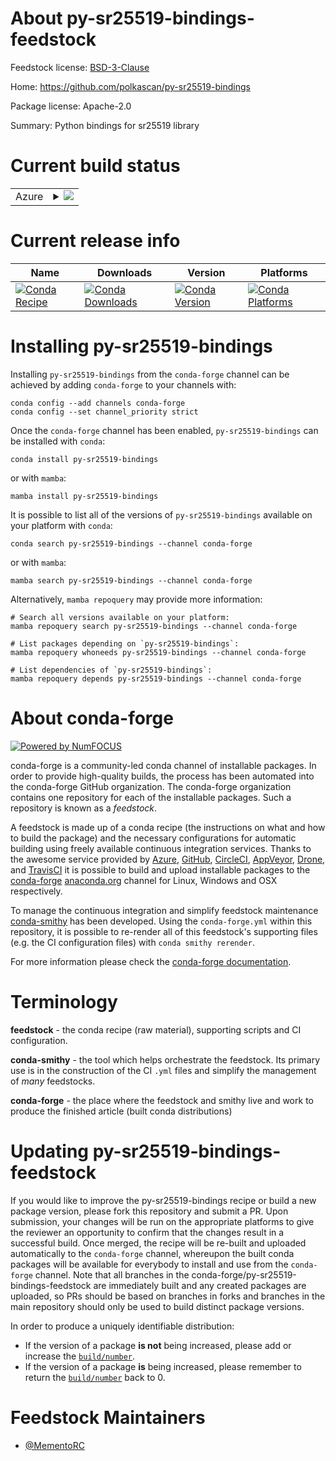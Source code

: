 About py-sr25519-bindings-feedstock
===================================

Feedstock license: [BSD-3-Clause](https://github.com/conda-forge/py-sr25519-bindings-feedstock/blob/main/LICENSE.txt)

Home: https://github.com/polkascan/py-sr25519-bindings

Package license: Apache-2.0

Summary: Python bindings for sr25519 library

Current build status
====================


<table>
    
  <tr>
    <td>Azure</td>
    <td>
      <details>
        <summary>
          <a href="https://dev.azure.com/conda-forge/feedstock-builds/_build/latest?definitionId=20657&branchName=main">
            <img src="https://dev.azure.com/conda-forge/feedstock-builds/_apis/build/status/py-sr25519-bindings-feedstock?branchName=main">
          </a>
        </summary>
        <table>
          <thead><tr><th>Variant</th><th>Status</th></tr></thead>
          <tbody><tr>
              <td>linux_64_python3.10.____cpython</td>
              <td>
                <a href="https://dev.azure.com/conda-forge/feedstock-builds/_build/latest?definitionId=20657&branchName=main">
                  <img src="https://dev.azure.com/conda-forge/feedstock-builds/_apis/build/status/py-sr25519-bindings-feedstock?branchName=main&jobName=linux&configuration=linux%20linux_64_python3.10.____cpython" alt="variant">
                </a>
              </td>
            </tr><tr>
              <td>linux_64_python3.11.____cpython</td>
              <td>
                <a href="https://dev.azure.com/conda-forge/feedstock-builds/_build/latest?definitionId=20657&branchName=main">
                  <img src="https://dev.azure.com/conda-forge/feedstock-builds/_apis/build/status/py-sr25519-bindings-feedstock?branchName=main&jobName=linux&configuration=linux%20linux_64_python3.11.____cpython" alt="variant">
                </a>
              </td>
            </tr><tr>
              <td>linux_64_python3.12.____cpython</td>
              <td>
                <a href="https://dev.azure.com/conda-forge/feedstock-builds/_build/latest?definitionId=20657&branchName=main">
                  <img src="https://dev.azure.com/conda-forge/feedstock-builds/_apis/build/status/py-sr25519-bindings-feedstock?branchName=main&jobName=linux&configuration=linux%20linux_64_python3.12.____cpython" alt="variant">
                </a>
              </td>
            </tr><tr>
              <td>linux_64_python3.8.____cpython</td>
              <td>
                <a href="https://dev.azure.com/conda-forge/feedstock-builds/_build/latest?definitionId=20657&branchName=main">
                  <img src="https://dev.azure.com/conda-forge/feedstock-builds/_apis/build/status/py-sr25519-bindings-feedstock?branchName=main&jobName=linux&configuration=linux%20linux_64_python3.8.____cpython" alt="variant">
                </a>
              </td>
            </tr><tr>
              <td>linux_64_python3.9.____cpython</td>
              <td>
                <a href="https://dev.azure.com/conda-forge/feedstock-builds/_build/latest?definitionId=20657&branchName=main">
                  <img src="https://dev.azure.com/conda-forge/feedstock-builds/_apis/build/status/py-sr25519-bindings-feedstock?branchName=main&jobName=linux&configuration=linux%20linux_64_python3.9.____cpython" alt="variant">
                </a>
              </td>
            </tr><tr>
              <td>osx_64_python3.10.____cpython</td>
              <td>
                <a href="https://dev.azure.com/conda-forge/feedstock-builds/_build/latest?definitionId=20657&branchName=main">
                  <img src="https://dev.azure.com/conda-forge/feedstock-builds/_apis/build/status/py-sr25519-bindings-feedstock?branchName=main&jobName=osx&configuration=osx%20osx_64_python3.10.____cpython" alt="variant">
                </a>
              </td>
            </tr><tr>
              <td>osx_64_python3.11.____cpython</td>
              <td>
                <a href="https://dev.azure.com/conda-forge/feedstock-builds/_build/latest?definitionId=20657&branchName=main">
                  <img src="https://dev.azure.com/conda-forge/feedstock-builds/_apis/build/status/py-sr25519-bindings-feedstock?branchName=main&jobName=osx&configuration=osx%20osx_64_python3.11.____cpython" alt="variant">
                </a>
              </td>
            </tr><tr>
              <td>osx_64_python3.12.____cpython</td>
              <td>
                <a href="https://dev.azure.com/conda-forge/feedstock-builds/_build/latest?definitionId=20657&branchName=main">
                  <img src="https://dev.azure.com/conda-forge/feedstock-builds/_apis/build/status/py-sr25519-bindings-feedstock?branchName=main&jobName=osx&configuration=osx%20osx_64_python3.12.____cpython" alt="variant">
                </a>
              </td>
            </tr><tr>
              <td>osx_64_python3.8.____cpython</td>
              <td>
                <a href="https://dev.azure.com/conda-forge/feedstock-builds/_build/latest?definitionId=20657&branchName=main">
                  <img src="https://dev.azure.com/conda-forge/feedstock-builds/_apis/build/status/py-sr25519-bindings-feedstock?branchName=main&jobName=osx&configuration=osx%20osx_64_python3.8.____cpython" alt="variant">
                </a>
              </td>
            </tr><tr>
              <td>osx_64_python3.9.____cpython</td>
              <td>
                <a href="https://dev.azure.com/conda-forge/feedstock-builds/_build/latest?definitionId=20657&branchName=main">
                  <img src="https://dev.azure.com/conda-forge/feedstock-builds/_apis/build/status/py-sr25519-bindings-feedstock?branchName=main&jobName=osx&configuration=osx%20osx_64_python3.9.____cpython" alt="variant">
                </a>
              </td>
            </tr><tr>
              <td>win_64_python3.10.____cpython</td>
              <td>
                <a href="https://dev.azure.com/conda-forge/feedstock-builds/_build/latest?definitionId=20657&branchName=main">
                  <img src="https://dev.azure.com/conda-forge/feedstock-builds/_apis/build/status/py-sr25519-bindings-feedstock?branchName=main&jobName=win&configuration=win%20win_64_python3.10.____cpython" alt="variant">
                </a>
              </td>
            </tr><tr>
              <td>win_64_python3.11.____cpython</td>
              <td>
                <a href="https://dev.azure.com/conda-forge/feedstock-builds/_build/latest?definitionId=20657&branchName=main">
                  <img src="https://dev.azure.com/conda-forge/feedstock-builds/_apis/build/status/py-sr25519-bindings-feedstock?branchName=main&jobName=win&configuration=win%20win_64_python3.11.____cpython" alt="variant">
                </a>
              </td>
            </tr><tr>
              <td>win_64_python3.12.____cpython</td>
              <td>
                <a href="https://dev.azure.com/conda-forge/feedstock-builds/_build/latest?definitionId=20657&branchName=main">
                  <img src="https://dev.azure.com/conda-forge/feedstock-builds/_apis/build/status/py-sr25519-bindings-feedstock?branchName=main&jobName=win&configuration=win%20win_64_python3.12.____cpython" alt="variant">
                </a>
              </td>
            </tr><tr>
              <td>win_64_python3.8.____cpython</td>
              <td>
                <a href="https://dev.azure.com/conda-forge/feedstock-builds/_build/latest?definitionId=20657&branchName=main">
                  <img src="https://dev.azure.com/conda-forge/feedstock-builds/_apis/build/status/py-sr25519-bindings-feedstock?branchName=main&jobName=win&configuration=win%20win_64_python3.8.____cpython" alt="variant">
                </a>
              </td>
            </tr><tr>
              <td>win_64_python3.9.____cpython</td>
              <td>
                <a href="https://dev.azure.com/conda-forge/feedstock-builds/_build/latest?definitionId=20657&branchName=main">
                  <img src="https://dev.azure.com/conda-forge/feedstock-builds/_apis/build/status/py-sr25519-bindings-feedstock?branchName=main&jobName=win&configuration=win%20win_64_python3.9.____cpython" alt="variant">
                </a>
              </td>
            </tr>
          </tbody>
        </table>
      </details>
    </td>
  </tr>
</table>

Current release info
====================

| Name | Downloads | Version | Platforms |
| --- | --- | --- | --- |
| [![Conda Recipe](https://img.shields.io/badge/recipe-py--sr25519--bindings-green.svg)](https://anaconda.org/conda-forge/py-sr25519-bindings) | [![Conda Downloads](https://img.shields.io/conda/dn/conda-forge/py-sr25519-bindings.svg)](https://anaconda.org/conda-forge/py-sr25519-bindings) | [![Conda Version](https://img.shields.io/conda/vn/conda-forge/py-sr25519-bindings.svg)](https://anaconda.org/conda-forge/py-sr25519-bindings) | [![Conda Platforms](https://img.shields.io/conda/pn/conda-forge/py-sr25519-bindings.svg)](https://anaconda.org/conda-forge/py-sr25519-bindings) |

Installing py-sr25519-bindings
==============================

Installing `py-sr25519-bindings` from the `conda-forge` channel can be achieved by adding `conda-forge` to your channels with:

```
conda config --add channels conda-forge
conda config --set channel_priority strict
```

Once the `conda-forge` channel has been enabled, `py-sr25519-bindings` can be installed with `conda`:

```
conda install py-sr25519-bindings
```

or with `mamba`:

```
mamba install py-sr25519-bindings
```

It is possible to list all of the versions of `py-sr25519-bindings` available on your platform with `conda`:

```
conda search py-sr25519-bindings --channel conda-forge
```

or with `mamba`:

```
mamba search py-sr25519-bindings --channel conda-forge
```

Alternatively, `mamba repoquery` may provide more information:

```
# Search all versions available on your platform:
mamba repoquery search py-sr25519-bindings --channel conda-forge

# List packages depending on `py-sr25519-bindings`:
mamba repoquery whoneeds py-sr25519-bindings --channel conda-forge

# List dependencies of `py-sr25519-bindings`:
mamba repoquery depends py-sr25519-bindings --channel conda-forge
```


About conda-forge
=================

[![Powered by
NumFOCUS](https://img.shields.io/badge/powered%20by-NumFOCUS-orange.svg?style=flat&colorA=E1523D&colorB=007D8A)](https://numfocus.org)

conda-forge is a community-led conda channel of installable packages.
In order to provide high-quality builds, the process has been automated into the
conda-forge GitHub organization. The conda-forge organization contains one repository
for each of the installable packages. Such a repository is known as a *feedstock*.

A feedstock is made up of a conda recipe (the instructions on what and how to build
the package) and the necessary configurations for automatic building using freely
available continuous integration services. Thanks to the awesome service provided by
[Azure](https://azure.microsoft.com/en-us/services/devops/), [GitHub](https://github.com/),
[CircleCI](https://circleci.com/), [AppVeyor](https://www.appveyor.com/),
[Drone](https://cloud.drone.io/welcome), and [TravisCI](https://travis-ci.com/)
it is possible to build and upload installable packages to the
[conda-forge](https://anaconda.org/conda-forge) [anaconda.org](https://anaconda.org/)
channel for Linux, Windows and OSX respectively.

To manage the continuous integration and simplify feedstock maintenance
[conda-smithy](https://github.com/conda-forge/conda-smithy) has been developed.
Using the ``conda-forge.yml`` within this repository, it is possible to re-render all of
this feedstock's supporting files (e.g. the CI configuration files) with ``conda smithy rerender``.

For more information please check the [conda-forge documentation](https://conda-forge.org/docs/).

Terminology
===========

**feedstock** - the conda recipe (raw material), supporting scripts and CI configuration.

**conda-smithy** - the tool which helps orchestrate the feedstock.
                   Its primary use is in the construction of the CI ``.yml`` files
                   and simplify the management of *many* feedstocks.

**conda-forge** - the place where the feedstock and smithy live and work to
                  produce the finished article (built conda distributions)


Updating py-sr25519-bindings-feedstock
======================================

If you would like to improve the py-sr25519-bindings recipe or build a new
package version, please fork this repository and submit a PR. Upon submission,
your changes will be run on the appropriate platforms to give the reviewer an
opportunity to confirm that the changes result in a successful build. Once
merged, the recipe will be re-built and uploaded automatically to the
`conda-forge` channel, whereupon the built conda packages will be available for
everybody to install and use from the `conda-forge` channel.
Note that all branches in the conda-forge/py-sr25519-bindings-feedstock are
immediately built and any created packages are uploaded, so PRs should be based
on branches in forks and branches in the main repository should only be used to
build distinct package versions.

In order to produce a uniquely identifiable distribution:
 * If the version of a package **is not** being increased, please add or increase
   the [``build/number``](https://docs.conda.io/projects/conda-build/en/latest/resources/define-metadata.html#build-number-and-string).
 * If the version of a package **is** being increased, please remember to return
   the [``build/number``](https://docs.conda.io/projects/conda-build/en/latest/resources/define-metadata.html#build-number-and-string)
   back to 0.

Feedstock Maintainers
=====================

* [@MementoRC](https://github.com/MementoRC/)

